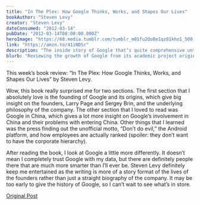 ```yaml
---
title: "In The Plex: How Google Thinks, Works, and Shapes Our Lives"
bookAuthor: "Steven Levy"
creator: "Steven Levy"
dateConsumed: "2012-03-14"
pubDate: "2012-03-14T08:00:00.000Z"
heroImage: "https://68.media.tumblr.com/tumblr_m01fu2QoBe1qz81kho1_500.jpg"
link: "https://amzn.to/41iNDSr"
description: "The inside story of Google that’s quite comprehensive until the date of its publication. However, the weak point of the book is a lack of criticism on the failed projects."
blurb: "Reviewing the growth of Google from its academic project origins at Stanford to the company that is rolling in billions of long-tail advertising dollars, forms the central exchange for information on the internet, having by then already grown to 24,000 employees."
---
```


This week’s book review: “In The Plex: How Google Thinks, Works, and Shapes Our Lives” by Steven Levy.

Wow, this book really surprised me for two sections. The first section that I absolutely love is the founding of Google and its origins, which give big insight on the founders, Larry Page and Sergey Brin, and the underlying philosophy of the company. The other section that I loved to read was Google in China, which gives a lot more insight on Google’s involvement in China and their problems with entering China. Other things that I learned was the press finding out the unofficial motto, “Don’t do evil,” the Android platform, and how employees are actually ranked (spoiler: they don’t want to have the corporate hierarchy).

After reading the book, I look at Google a little more differently. It doesn’t mean I completely trust Google with my data, but there are definitely people there that are much more smarter than I’ll ever be. Steven Levy definitely keep me entertained as the writing is more of a story format of the lives of the founders rather than just a straight biography of the company. It may be too early to give the history of Google, so I can’t wait to see what’s in store.

[Original Post](https://jermspeaks.com/post/19294663677/this-weeks-book-review-in-the-plex-how-google)
